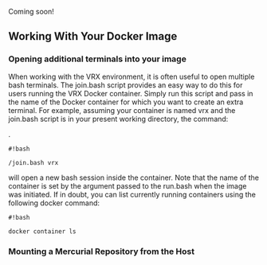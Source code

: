 Coming soon!

## Working With Your Docker Image ##

### Opening additional terminals into your image ###
When working with the VRX environment, it is often useful to open multiple bash terminals. The join.bash script provides an easy way to do this for users running the VRX Docker container. Simply run this script and pass in the name of the Docker container for which you want to create an extra terminal. For example, assuming your container is named vrx and the join.bash script is in your present working directory, the command:

.
```
#!bash

/join.bash vrx
```

will open a new bash session inside the container. Note that the name of the container is set by the argument passed to the run.bash when the image was initiated. If in doubt, you can list currently running containers using the following docker command: 

```
#!bash

docker container ls
```


### Mounting a Mercurial Repository from the Host ###